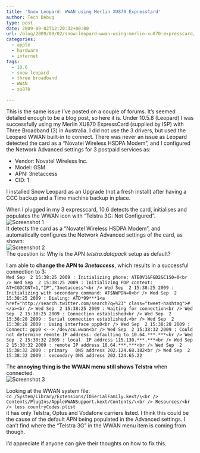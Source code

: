 ```yaml
---
title: 'Snow Leopard: WWAN using Merlin XU870 ExpressCard'
author: Tech Debug
type: post
date: 2009-09-02T12:20:32+00:00
url: /blog/2009/09/02/snow-leopard-wwan-using-merlin-xu870-expresscard/
categories:
  - apple
  - hardware
  - internet
tags:
  - 10.6
  - snow leopard
  - three broadband
  - WWAN
  - xu870

---
```

This is the same issue I&#8217;ve posted on a couple of forums. It&#8217;s seemed detailed enough to be a blog post, so here it is. Under 10.5.8 (Leopard) I was successfully using my Merlin XU870 ExpressCard (supplied by ISP) with Three Broadband (3) in Australia. I did not use the 3 drivers, but used the Leopard WWAN built-in to connect. There was never an issue as Leopard detected the card as a &#8220;Novatel Wireless HSDPA Modem&#8221;, and I configured the Network Advanced settings for 3 postpaid services as:

  * Vendor: Novatel Wireless Inc.
  * Model: GSM
  * APN: 3netaccess
  * CID: 1

I installed Snow Leopard as an Upgrade (not a fresh install) after having a CCC backup and a Time machine backup in place.  
  
When I plugged in my 3 expresscard, 10.6 detects the card, initialises and populates the WWAN icon with &#8220;Telstra 3G: Not Configured&#8221;.  
<img decoding="async" src="http://s375.photobucket.com/albums/oo195/lantrix/apple/wwan01.png" alt="Screenshot 1" />  
It detects the card as a &#8220;Novatel Wireless HSDPA Modem&#8221;, and automatically configures the Network Advanced settings of the card, as shown:  
<img decoding="async" src="http://s375.photobucket.com/albums/oo195/lantrix/apple/wwan02.png" alt="Screenshot 2" />  
The question is: Why is the APN _telstra.datapack_ setup as default?  
  
I am able to **change the APN to _3netaccess_**, which results in a successful connection to 3:  
`Wed Sep  2 15:38:25 2009 : Initializing phone: ATE0V1&F&D2&C1S0=0<br />
Wed Sep  2 15:38:25 2009 : Initializing PDP context: AT+CGDCONT=1,"IP","3netaccess"<br />
Wed Sep  2 15:38:25 2009 : Initializing with secondary command: AT$NWPDN=0<br />
Wed Sep  2 15:38:25 2009 : Dialing: ATD*99***1<a href="http://search.twitter.com/search?q=%23" class="tweet-hashtag">#</a><br />
Wed Sep  2 15:38:25 2009 : Waiting for connection<br />
Wed Sep  2 15:38:25 2009 : Connection established<br />
Wed Sep  2 15:38:28 2009 : Serial connection established.<br />
Wed Sep  2 15:38:28 2009 : Using interface ppp0<br />
Wed Sep  2 15:38:28 2009 : Connect: ppp0 <--> /dev/cu.wwan<br />
Wed Sep  2 15:38:32 2009 : Could not determine remote IP address: defaulting to 10.64.***.***<br />
Wed Sep  2 15:38:32 2009 : local  IP address 115.130.***.***<br />
Wed Sep  2 15:38:32 2009 : remote IP address 10.64.***.***<br />
Wed Sep  2 15:38:32 2009 : primary   DNS address 202.124.68.182<br />
Wed Sep  2 15:38:32 2009 : secondary DNS address 202.124.65.22`

The **annoying thing is the WWAN menu still shows Telstra** when connected.  
<img decoding="async" src="http://s375.photobucket.com/albums/oo195/lantrix/apple/wwan03.png" alt="Screenshot 3" />  
  
Looking at the WWAN system file:  
`cd /System/Library/Extensions/IOSerialFamily.kext/\<br />
Contents/PlugIns/AppleWWANSupport.kext/Contents/\<br />
Resources/<br />
less countryCodes.plist`  
it has only Telstra, Optus and Vodafone carriers listed. I think this could be the cause of the default APN being populated in the Advanced settings. I can&#8217;t find where the &#8220;Telstra 3G&#8221; in the WWAN menu item is coming from though.  
  
I&#8217;d appreciate if anyone can give their thoughts on how to fix this.